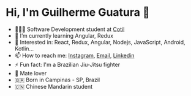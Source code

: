 # Hi, I'm Guilherme Guatura 👋

- 👨🏻‍💻 Software Development student at [Cotil](https://www.cotil.unicamp.br/portal/)
- 🌱 I’m currently learning Angular, Redux
- 🤯 Interested in: React, Redux, Angular, Nodejs, JavaScript, Android, Kotlin...
- 📫 How to reach me: [Instagram](https://www.instagram.com/gguatbjj/), [Email](mailto:guaturadzn@gmail.com), [Linkedin](https://www.linkedin.com/in/guilhermeguatura/)
- ⚡ Fun fact: I'm a Brazilian Jiu-Jitsu fighter
- 🧉 Mate lover
- 🇧🇷 Born in Campinas - SP, Brazil
- 🇨🇳 Chinese Mandarin student
